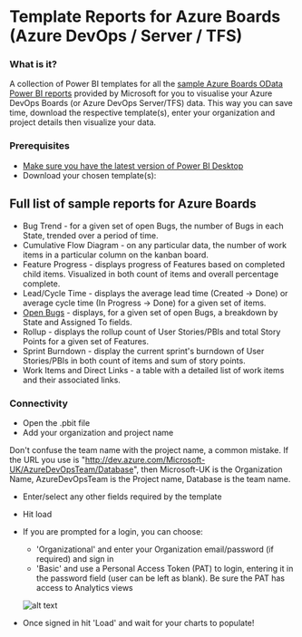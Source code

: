 # Template Reports for Azure Boards (Azure DevOps / Server / TFS)
### What is it?
A collection of Power BI templates for all the [sample Azure Boards OData Power BI reports](https://docs.microsoft.com/en-us/azure/devops/report/powerbi/sample-odata-overview?view=azure-devops) provided by Microsoft for you to visualise your Azure DevOps Boards (or Azure DevOps Server/TFS) data. This way you can save time, download the respective template(s), enter your organization and project details then visualize your data. 

### Prerequisites
* [Make sure you have the latest version of Power BI Desktop](https://aka.ms/pbiSingleInstaller)
* Download your chosen template(s):

## Full list of sample reports for Azure Boards

* Bug Trend - for a given set of open Bugs, the number of Bugs in each State, trended over a period of time. 
* Cumulative Flow Diagram - on any particular data, the number of work items in a particular column on the kanban board.
* Feature Progress - displays progress of Features based on completed child items. Visualized in both count of items and overall percentage complete.
* Lead/Cycle Time - displays the average lead time (Created -> Done) or average cycle time (In Progress -> Done) for a given set of items.
* [Open Bugs](https://github.com/nbrown02/AzureDevOps-OData-SampleReports/raw/main/Azure%20Boards/Open%20Bugs.pbit) - displays, for a given set of open Bugs, a breakdown by State and Assigned To fields.
* Rollup - displays the rollup count of User Stories/PBIs and total Story Points for a given set of Features.
* Sprint Burndown - display the current sprint's burndown of User Stories/PBIs in both count of items and sum of story points. 
* Work Items and Direct Links - a table with a detailed list of work items and their associated links.

### Connectivity
* Open the .pbit file
* Add your organization and project name

Don't confuse the team name with the project name, a common mistake. If the URL you use is "http://dev.azure.com/Microsoft-UK/AzureDevOpsTeam/Database", then Microsoft-UK is the Organization Name, AzureDevOpsTeam is the Project name, Database is the team name.

* Enter/select any other fields required by the template
* Hit load 
* If you are prompted for a login, you can choose:
  - 'Organizational' and enter your Organization email/password (if required) and sign in
  - 'Basic' and use a Personal Access Token (PAT) to login, entering it in the password field (user can be left as blank). Be sure the PAT has access to Analytics views

  ![alt text](https://docs.microsoft.com/en-us/azure/devops/report/powerbi/media/authentication-7.png?view=azure-devops)

* Once signed in hit 'Load' and wait for your charts to populate!
